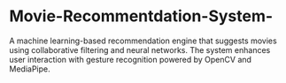 # Movie-Recommentdation-System-
A machine learning-based recommendation engine that suggests movies using collaborative filtering and neural networks. The system enhances user interaction with gesture recognition powered by OpenCV and MediaPipe.
